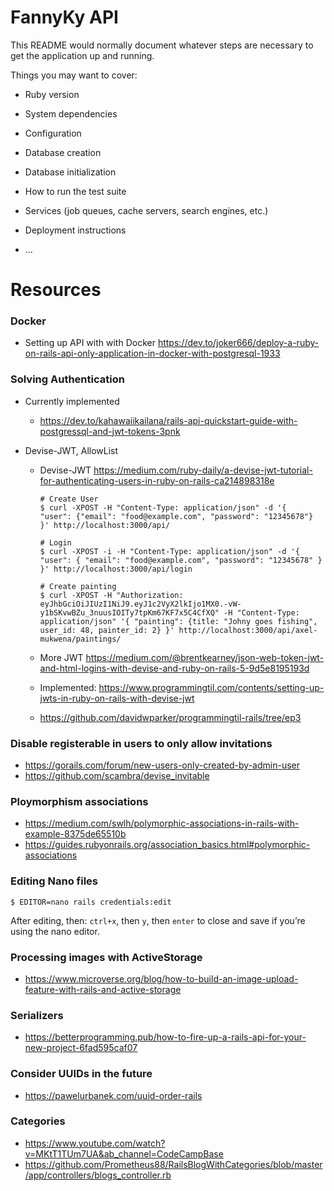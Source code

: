 # FannyKy API

This README would normally document whatever steps are necessary to get the
application up and running.

Things you may want to cover:

* Ruby version

* System dependencies

* Configuration

* Database creation

* Database initialization

* How to run the test suite

* Services (job queues, cache servers, search engines, etc.)

* Deployment instructions

* ...

# Resources
### Docker
- Setting up API with with Docker https://dev.to/joker666/deploy-a-ruby-on-rails-api-only-application-in-docker-with-postgresql-1933

### Solving Authentication

- Currently implemented
  - https://dev.to/kahawaiikailana/rails-api-quickstart-guide-with-postgressql-and-jwt-tokens-3pnk
 

- Devise-JWT, AllowList
  - Devise-JWT https://medium.com/ruby-daily/a-devise-jwt-tutorial-for-authenticating-users-in-ruby-on-rails-ca214898318e

        # Create User    
        $ curl -XPOST -H "Content-Type: application/json" -d '{  "user": {"email": "food@example.com", "password": "12345678"}  }' http://localhost:3000/api/
        
        # Login
        $ curl -XPOST -i -H "Content-Type: application/json" -d '{ "user": { "email": "food@example.com", "password": "12345678" } }' http://localhost:3000/api/login
  
        # Create painting
        $ curl -XPOST -H "Authorization: eyJhbGciOiJIUzI1NiJ9.eyJ1c2VyX2lkIjo1MX0.-vW-y1bSKvwBZu_3nuusIOITy7tpKm67KF7x5C4CfXQ" -H "Content-Type: application/json" '{ "painting": {title: "Johny goes fishing", user_id: 48, painter_id: 2} }' http://localhost:3000/api/axel-mukwena/paintings/
  
  - More JWT https://medium.com/@brentkearney/json-web-token-jwt-and-html-logins-with-devise-and-ruby-on-rails-5-9d5e8195193d
  - Implemented: https://www.programmingtil.com/contents/setting-up-jwts-in-ruby-on-rails-with-devise-jwt
  - https://github.com/davidwparker/programmingtil-rails/tree/ep3

### Disable registerable in users to only allow invitations
- https://gorails.com/forum/new-users-only-created-by-admin-user
- https://github.com/scambra/devise_invitable

### Ploymorphism associations
- https://medium.com/swlh/polymorphic-associations-in-rails-with-example-8375de65510b
- https://guides.rubyonrails.org/association_basics.html#polymorphic-associations

### Editing Nano files

    $ EDITOR=nano rails credentials:edit

 After editing, then:
 `ctrl+x`, then `y`, then `enter` to close and save if you’re using the nano editor.

### Processing images with ActiveStorage
 - https://www.microverse.org/blog/how-to-build-an-image-upload-feature-with-rails-and-active-storage

### Serializers
 - https://betterprogramming.pub/how-to-fire-up-a-rails-api-for-your-new-project-6fad595caf07

### Consider UUIDs in the future
- https://pawelurbanek.com/uuid-order-rails

### Categories
- https://www.youtube.com/watch?v=MKtT1TUm7UA&ab_channel=CodeCampBase
- https://github.com/Prometheus88/RailsBlogWithCategories/blob/master/app/controllers/blogs_controller.rb
